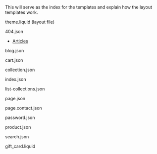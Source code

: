 This will serve as the index for the templates and explain how the layout templates work.

theme.liquid (layout file)

404.json

- [Articles](/articles/README 'Start here to learn about the theme')

blog.json

cart.json

collection.json

index.json

list-collections.json

page.json

page.contact.json

password.json

product.json

search.json

gift_card.liquid
